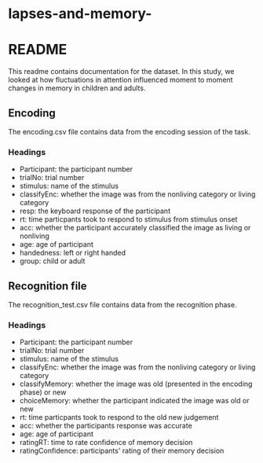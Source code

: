 # lapses-and-memory-


# README

This readme contains documentation for the dataset. In this study, we looked at how fluctuations in attention influenced moment to moment changes in memory in children and adults. 

## Encoding

The encoding.csv file contains data from the encoding session of the task. 


### Headings
- Participant: the participant number
- trialNo: trial number
- stimulus: name of the stimulus
- classifyEnc: whether the image was from the nonliving category or living category
- resp: the keyboard response of the participant
- rt: time particpants took to respond to stimulus from stimulus onset
- acc: whether the participant accurately classified the image as living or nonliving
- age: age of participant
- handedness: left or right handed
- group: child or adult


## Recognition file
The recognition_test.csv file contains data from the recognition phase. 
### Headings
- Participant: the participant number
- trialNo: trial number
- stimulus: name of the stimulus
- classifyEnc: whether the image was from the nonliving category or living category
- classifyMemory: whether the image was old (presented in the encoding phase) or new
- choiceMemory: whether the participant indicated the image was old or new
- rt: time particpants took to respond to the old new judgement
- acc: whether the participants response was accurate
- age: age of participant
- ratingRT: time to rate confidence of memory decision
- ratingConfidence: participants' rating of their memory decision


